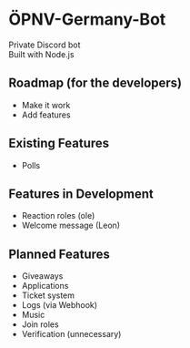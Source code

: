# ÖPNV-Germany-Bot
Private Discord bot  
Built with Node.js

## Roadmap (for the developers)
- Make it work
- Add features

## Existing Features
- Polls

## Features in Development
- Reaction roles (ole)
- Welcome message (Leon)

## Planned Features
- Giveaways
- Applications
- Ticket system
- Logs (via Webhook)
- Music
- Join roles
- Verification (unnecessary)
